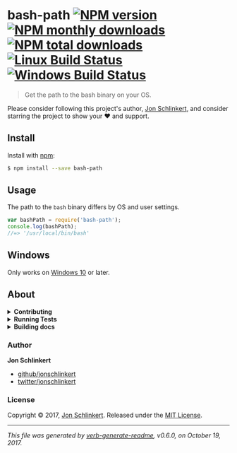 # bash-path [![NPM version](https://img.shields.io/npm/v/bash-path.svg?style=flat)](https://www.npmjs.com/package/bash-path) [![NPM monthly downloads](https://img.shields.io/npm/dm/bash-path.svg?style=flat)](https://npmjs.org/package/bash-path) [![NPM total downloads](https://img.shields.io/npm/dt/bash-path.svg?style=flat)](https://npmjs.org/package/bash-path) [![Linux Build Status](https://img.shields.io/travis/micromatch/bash-path.svg?style=flat&label=Travis)](https://travis-ci.org/micromatch/bash-path) [![Windows Build Status](https://img.shields.io/appveyor/ci/micromatch/bash-path.svg?style=flat&label=AppVeyor)](https://ci.appveyor.com/project/micromatch/bash-path)

> Get the path to the bash binary on your OS.

Please consider following this project's author, [Jon Schlinkert](https://github.com/jonschlinkert), and consider starring the project to show your :heart: and support.

## Install

Install with [npm](https://www.npmjs.com/):

```sh
$ npm install --save bash-path
```

## Usage

The path to the `bash` binary differs by OS and user settings.

```js
var bashPath = require('bash-path');
console.log(bashPath);
//=> '/usr/local/bin/bash'
```

## Windows

Only works on [Windows 10](https://msdn.microsoft.com/en-us/commandline/wsl/about?f=255&MSPPError=-2147217396) or later.

## About

<details>
<summary><strong>Contributing</strong></summary>

Pull requests and stars are always welcome. For bugs and feature requests, [please create an issue](../../issues/new).

Please read the [contributing guide](.github/contributing.md) for advice on opening issues, pull requests, and coding standards.

</details>

<details>
<summary><strong>Running Tests</strong></summary>

Running and reviewing unit tests is a great way to get familiarized with a library and its API. You can install dependencies and run tests with the following command:

```sh
$ npm install && npm test
```

</details>

<details>
<summary><strong>Building docs</strong></summary>

_(This project's readme.md is generated by [verb](https://github.com/verbose/verb-generate-readme), please don't edit the readme directly. Any changes to the readme must be made in the [.verb.md](.verb.md) readme template.)_

To generate the readme, run the following command:

```sh
$ npm install -g verbose/verb#dev verb-generate-readme && verb
```

</details>

### Author

**Jon Schlinkert**

* [github/jonschlinkert](https://github.com/jonschlinkert)
* [twitter/jonschlinkert](https://twitter.com/jonschlinkert)

### License

Copyright © 2017, [Jon Schlinkert](https://github.com/jonschlinkert).
Released under the [MIT License](LICENSE).

***

_This file was generated by [verb-generate-readme](https://github.com/verbose/verb-generate-readme), v0.6.0, on October 19, 2017._